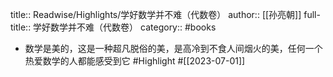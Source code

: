 title:: Readwise/Highlights/学好数学并不难（代数卷）
author:: [[孙亮朝]]
full-title:: 学好数学并不难（代数卷）
category:: #books

- 数学是美的，这是一种超凡脱俗的美，是高冷到不食人间烟火的美，任何一个热爱数学的人都能感受到它 #Highlight #[[2023-07-01]]